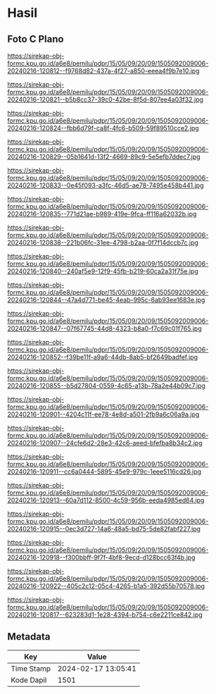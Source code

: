 # Hasil

## Foto C Plano

https://sirekap-obj-formc.kpu.go.id/a6e8/pemilu/pdpr/15/05/09/20/09/1505092009006-20240216-120812--f9768d82-437a-4f27-a850-eeea4f9b7e10.jpg

https://sirekap-obj-formc.kpu.go.id/a6e8/pemilu/pdpr/15/05/09/20/09/1505092009006-20240216-120821--b5b8cc37-39c0-42be-8f5d-807ee4a03f32.jpg

https://sirekap-obj-formc.kpu.go.id/a6e8/pemilu/pdpr/15/05/09/20/09/1505092009006-20240216-120824--fbb6d79f-ca8f-4fc6-b509-59f89510cce2.jpg

https://sirekap-obj-formc.kpu.go.id/a6e8/pemilu/pdpr/15/05/09/20/09/1505092009006-20240216-120829--05b1641d-13f2-4669-89c9-5e5efb7ddec7.jpg

https://sirekap-obj-formc.kpu.go.id/a6e8/pemilu/pdpr/15/05/09/20/09/1505092009006-20240216-120833--0e45f093-a3fc-46d5-ae78-7495e458b441.jpg

https://sirekap-obj-formc.kpu.go.id/a6e8/pemilu/pdpr/15/05/09/20/09/1505092009006-20240216-120835--771d21ae-b989-419e-9fca-ff116a62032b.jpg

https://sirekap-obj-formc.kpu.go.id/a6e8/pemilu/pdpr/15/05/09/20/09/1505092009006-20240216-120838--221b06fc-31ee-4798-b2aa-0f7f14dccb7c.jpg

https://sirekap-obj-formc.kpu.go.id/a6e8/pemilu/pdpr/15/05/09/20/09/1505092009006-20240216-120840--240af5e9-12f9-45fb-b219-60ca2a31f75e.jpg

https://sirekap-obj-formc.kpu.go.id/a6e8/pemilu/pdpr/15/05/09/20/09/1505092009006-20240216-120844--47a4d771-be45-4eab-995c-6ab93ee1683e.jpg

https://sirekap-obj-formc.kpu.go.id/a6e8/pemilu/pdpr/15/05/09/20/09/1505092009006-20240216-120847--07f67745-44d8-4323-b8a0-f7c69c01f765.jpg

https://sirekap-obj-formc.kpu.go.id/a6e8/pemilu/pdpr/15/05/09/20/09/1505092009006-20240216-120852--f39be11f-a9a6-44db-8ab5-bf2649badfef.jpg

https://sirekap-obj-formc.kpu.go.id/a6e8/pemilu/pdpr/15/05/09/20/09/1505092009006-20240216-120855--b5d27804-0559-4c65-a13b-78a2e44b09c7.jpg

https://sirekap-obj-formc.kpu.go.id/a6e8/pemilu/pdpr/15/05/09/20/09/1505092009006-20240216-120901--4204c11f-ee78-4e8d-a501-2fb9a6c06a9a.jpg

https://sirekap-obj-formc.kpu.go.id/a6e8/pemilu/pdpr/15/05/09/20/09/1505092009006-20240216-120907--24cfe6d2-28e3-42c6-aeed-bfefba8b34c2.jpg

https://sirekap-obj-formc.kpu.go.id/a6e8/pemilu/pdpr/15/05/09/20/09/1505092009006-20240216-120911--cc6a0444-5895-45e9-979c-1eee5116cd26.jpg

https://sirekap-obj-formc.kpu.go.id/a6e8/pemilu/pdpr/15/05/09/20/09/1505092009006-20240216-120913--60a7d112-8500-4c59-956b-eeda4985ed64.jpg

https://sirekap-obj-formc.kpu.go.id/a6e8/pemilu/pdpr/15/05/09/20/09/1505092009006-20240216-120915--0ec3d727-14a6-48a5-bd75-5de82fabf227.jpg

https://sirekap-obj-formc.kpu.go.id/a6e8/pemilu/pdpr/15/05/09/20/09/1505092009006-20240216-120918--f300bbff-9f7f-4bf8-9ecd-d128bcc63f4b.jpg

https://sirekap-obj-formc.kpu.go.id/a6e8/pemilu/pdpr/15/05/09/20/09/1505092009006-20240216-120922--405c2c12-05c4-4265-b1a5-392d55b70578.jpg

https://sirekap-obj-formc.kpu.go.id/a6e8/pemilu/pdpr/15/05/09/20/09/1505092009006-20240216-120817--623283d1-1e28-4394-b754-c6e2211ce842.jpg


## Metadata

| Key        | Value               |
| ---------- | ------------------- |
| Time Stamp | 2024-02-17 13:05:41 |
| Kode Dapil | 1501                |



